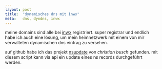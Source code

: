 ```yaml
---
layout: post
title:  "dynamisches dns mit inwx"
meta:   dns, dyndns, inwx
---
```

meine domains sind alle bei [inwx](https://www.inwx.de/) registriert. super registrar und endlich habe ich auch eine lösung, um mein heimnetzwerk mit einem von mir verwalteten dynamischen dns eintrag zu versehen.

auf github habe ich das projekt [nsupdate](https://github.com/chrisb86/nsupdate) von *christian busch* gefunden. mit diesem script kann via api ein update eines ns records durchgeführt werden.
